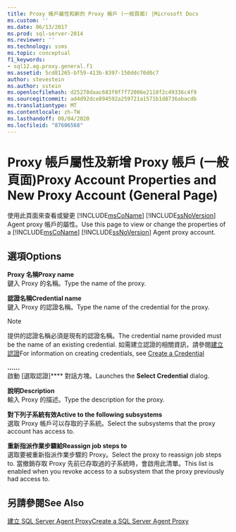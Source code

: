 ```yaml
---
title: Proxy 帳戶屬性和新的 Proxy 帳戶 (一般頁面) |Microsoft Docs
ms.custom: ''
ms.date: 06/13/2017
ms.prod: sql-server-2014
ms.reviewer: ''
ms.technology: ssms
ms.topic: conceptual
f1_keywords:
- sql12.ag.proxy.general.f1
ms.assetid: 5cd81265-bf59-413b-8397-150ddc70d0c7
author: stevestein
ms.author: sstein
ms.openlocfilehash: d25278daac683f0f7f72006e2118f2c49336c4f9
ms.sourcegitcommit: ad4d92dce894592a259721a1571b1d8736abacdb
ms.translationtype: MT
ms.contentlocale: zh-TW
ms.lasthandoff: 08/04/2020
ms.locfileid: "87606568"
---
```

# <a name="proxy-account-properties-and-new-proxy-account-general-page"></a><span data-ttu-id="85290-102">Proxy 帳戶屬性及新增 Proxy 帳戶 (一般頁面)</span><span class="sxs-lookup"><span data-stu-id="85290-102">Proxy Account Properties and New Proxy Account (General Page)</span></span>
  <span data-ttu-id="85290-103">使用此頁面來查看或變更 [!INCLUDE[msCoName](../../includes/msconame-md.md)] [!INCLUDE[ssNoVersion](../../includes/ssnoversion-md.md)] Agent proxy 帳戶的屬性。</span><span class="sxs-lookup"><span data-stu-id="85290-103">Use this page to view or change the properties of a [!INCLUDE[msCoName](../../includes/msconame-md.md)] [!INCLUDE[ssNoVersion](../../includes/ssnoversion-md.md)] Agent proxy account.</span></span>  
  
## <a name="options"></a><span data-ttu-id="85290-104">選項</span><span class="sxs-lookup"><span data-stu-id="85290-104">Options</span></span>  
 <span data-ttu-id="85290-105">**Proxy 名稱**</span><span class="sxs-lookup"><span data-stu-id="85290-105">**Proxy name**</span></span>  
 <span data-ttu-id="85290-106">鍵入 Proxy 的名稱。</span><span class="sxs-lookup"><span data-stu-id="85290-106">Type the name of the proxy.</span></span>  
  
 <span data-ttu-id="85290-107">**認證名稱**</span><span class="sxs-lookup"><span data-stu-id="85290-107">**Credential name**</span></span>  
 <span data-ttu-id="85290-108">鍵入 Proxy 的認證名稱。</span><span class="sxs-lookup"><span data-stu-id="85290-108">Type the name of the credential for the proxy.</span></span>  
  
> [!NOTE]  
>  <span data-ttu-id="85290-109">提供的認證名稱必須是現有的認證名稱。</span><span class="sxs-lookup"><span data-stu-id="85290-109">The credential name provided must be the name of an existing credential.</span></span> <span data-ttu-id="85290-110">如需建立認證的相關資訊，請參閱[建立認證](../../relational-databases/security/authentication-access/create-a-credential.md)</span><span class="sxs-lookup"><span data-stu-id="85290-110">For information on creating credentials, see [Create a Credential](../../relational-databases/security/authentication-access/create-a-credential.md)</span></span>  
  
 <span data-ttu-id="85290-111">**...**</span><span class="sxs-lookup"><span data-stu-id="85290-111">**...**</span></span>  
 <span data-ttu-id="85290-112">啟動 [選取認證]\*\*\*\* 對話方塊。</span><span class="sxs-lookup"><span data-stu-id="85290-112">Launches the **Select Credential** dialog.</span></span>  
  
 <span data-ttu-id="85290-113">**說明**</span><span class="sxs-lookup"><span data-stu-id="85290-113">**Description**</span></span>  
 <span data-ttu-id="85290-114">輸入 Proxy 的描述。</span><span class="sxs-lookup"><span data-stu-id="85290-114">Type the description for the proxy.</span></span>  
  
 <span data-ttu-id="85290-115">**對下列子系統有效**</span><span class="sxs-lookup"><span data-stu-id="85290-115">**Active to the following subsystems**</span></span>  
 <span data-ttu-id="85290-116">選取 Proxy 帳戶可以存取的子系統。</span><span class="sxs-lookup"><span data-stu-id="85290-116">Select the subsystems that the proxy account has access to.</span></span>  
  
 <span data-ttu-id="85290-117">**重新指派作業步驟給**</span><span class="sxs-lookup"><span data-stu-id="85290-117">**Reassign job steps to**</span></span>  
 <span data-ttu-id="85290-118">選取要被重新指派作業步驟的 Proxy。</span><span class="sxs-lookup"><span data-stu-id="85290-118">Select the proxy to reassign job steps to.</span></span> <span data-ttu-id="85290-119">當撤銷存取 Proxy 先前已存取過的子系統時，會啟用此清單。</span><span class="sxs-lookup"><span data-stu-id="85290-119">This list is enabled when you revoke access to a subsystem that the proxy previously had access to.</span></span>  
  
## <a name="see-also"></a><span data-ttu-id="85290-120">另請參閱</span><span class="sxs-lookup"><span data-stu-id="85290-120">See Also</span></span>  
 [<span data-ttu-id="85290-121">建立 SQL Server Agent Proxy</span><span class="sxs-lookup"><span data-stu-id="85290-121">Create a SQL Server Agent Proxy</span></span>](create-a-sql-server-agent-proxy.md)  
  
  
